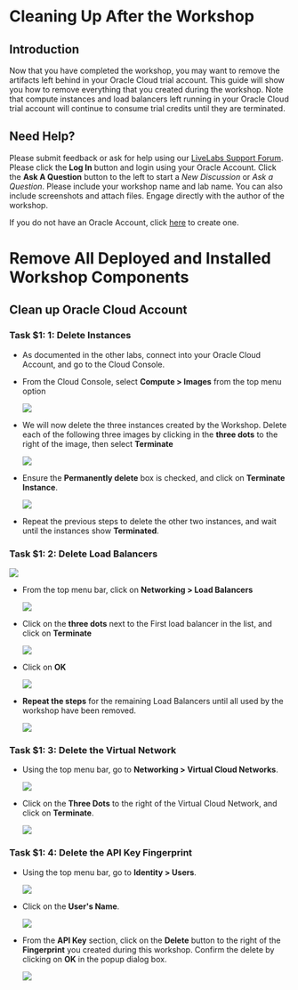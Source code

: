 # Cleaning Up After the Workshop

## Introduction

Now that you have completed the workshop, you may want to remove the artifacts left behind in your Oracle Cloud trial account. This guide will show you how to remove everything that you created during the workshop. Note that compute instances and load balancers left running in your Oracle Cloud trial account will continue to consume trial credits until they are terminated.

## Need Help?
Please submit feedback or ask for help using our [LiveLabs Support Forum](https://community.oracle.com/tech/developers/categories/livelabsdiscussions). Please click the **Log In** button and login using your Oracle Account. Click the **Ask A Question** button to the left to start a *New Discussion* or *Ask a Question*.  Please include your workshop name and lab name.  You can also include screenshots and attach files.  Engage directly with the author of the workshop.

If you do not have an Oracle Account, click [here](https://profile.oracle.com/myprofile/account/create-account.jspx) to create one.
# Remove All Deployed and Installed Workshop Components

## Clean up Oracle Cloud Account

### **Task $1: 1**: Delete Instances

- As documented in the other labs, connect into your Oracle Cloud Account, and go to the Cloud Console.
- From the Cloud Console, select **Compute > Images** from the top menu option

  ![](images/manualcleanup/pic01.png)

- We will now delete the three instances created by the Workshop. Delete each of the following three images by clicking in the **three dots** to the right of the image, then select **Terminate**

  ![](images/manualcleanup/pic03.png)

- Ensure the **Permanently delete** box is checked, and click on **Terminate Instance**.

  ![](images/manualcleanup/pic04.png)

- Repeat the previous steps to delete the other two instances, and wait until the instances show **Terminated**.

### **Task $1: 2**: Delete Load Balancers

  ![](images/manualcleanup/pic05.png)

- From the top menu bar, click on **Networking > Load Balancers**

  ![](images/manualcleanup/pic06.png)

- Click on the **three dots** next to the First load balancer in the list, and click on **Terminate**

  ![](images/manualcleanup/pic07.png)

- Click on **OK**

  ![](images/manualcleanup/pic08.png)

- **Repeat the steps** for the remaining Load Balancers until all used by the workshop have been removed.

  ![](images/manualcleanup/pic09.png)

### **Task $1: 3**: Delete the Virtual Network

- Using the top menu bar, go to **Networking > Virtual Cloud Networks**.

  ![](images/manualcleanup/pic10.png)

- Click on the **Three Dots** to the right of the Virtual Cloud Network, and click on **Terminate**.

  ![](images/manualcleanup/pic11.png)

### **Task $1: 4**: Delete the API Key Fingerprint

- Using the top menu bar, go to **Identity > Users**.

  ![](images/manualcleanup/pic12.png)

- Click on the **User's Name**.

  ![](images/manualcleanup/pic13.png)

- From the **API Key** section, click on the **Delete** button to the right of the **Fingerprint** you created during this workshop. Confirm the delete by clicking on **OK** in the popup dialog box.

  ![](images/manualcleanup/pic14.png)

